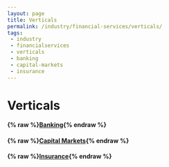 ```yaml
---
layout: page
title: Verticals
permalink: /industry/financial-services/verticals/
tags:
 - industry
 - financialservices
 - verticals
 - banking
 - capital-markets
 - insurance
---
```


# Verticals

<!-- Not implemented -->
<!-- #### {% raw %}[Financial Services](financial-services){% endraw %} -->

#### {% raw %}[Banking](banking){% endraw %}
#### {% raw %}[Capital Markets](capital-markets){% endraw %}
#### {% raw %}[Insurance](insurance){% endraw %}
